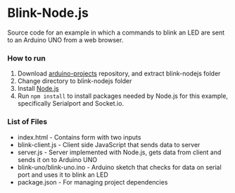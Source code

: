 # Blink-Node.js
Source code for an example in which a commands to blink an LED are sent to an Arduino UNO from a web browser.

### How to run
1. Download [arduino-projects](../master) repository, and extract blink-nodejs folder
2. Change directory to blink-nodejs folder
3. Install [Node.js](https://nodejs.org/en/)
4. Run `npm install` to install packages needed by Node.js for this example, specifically Serialport and Socket.io.

### List of Files
- index.html - Contains form with two inputs
- blink-client.js - Client side JavaScript that sends data to server
- server.js - Server implemented with Node.js, gets data from client and sends it on to Arduino UNO
- blink-uno/blink-uno.ino - Arduino sketch that checks for data on serial port and uses it to blink an LED
- package.json - For managing project dependencies
